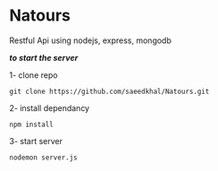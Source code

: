 # Natours
Restful Api using nodejs, express, mongodb

***to start the server***

1- clone repo 
```
git clone https://github.com/saeedkhal/Natours.git

```
2- install dependancy
```
npm install
```
3- start server
```
nodemon server.js
```
